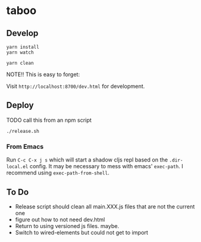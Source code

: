 # taboo

## Develop

``` shell
yarn install
yarn watch
```

``` shell
yarn clean
```

NOTE!! This is easy to forget:

Visit `http://localhost:8700/dev.html` for development.

## Deploy

TODO call this from an npm script

``` shell
./release.sh
```

### From Emacs

Run `C-c C-x j s` which will start a shadow cljs repl based on the `.dir-local.el` config. It may be necessary to mess with emacs' `exec-path`. I recommend using `exec-path-from-shell`.

## To Do

- Release script should clean all main.XXX.js files that are not the current one
- figure out how to not need dev.html
- Return to using versioned js files. maybe.
- Switch to wired-elements but could not get to import
